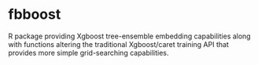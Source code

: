 # fbboost
R package providing Xgboost tree-ensemble embedding capabilities along with functions altering the traditional Xgboost/caret training API that provides more simple grid-searching capabilities.
